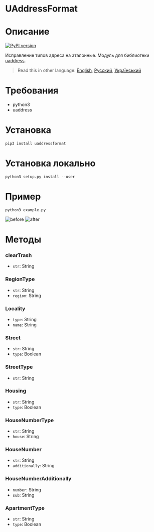 # UAddressFormat

# Описание
[![PyPI version](https://badge.fury.io/py/uaddressformat.svg)](https://badge.fury.io/py/uaddressformat)

Исправление типов адреса на эталонные. Модуль для библиотеки [uaddress](https://github.com/RapidappsIT/uaddress). 

> Read this in other language: [English](README.en.md), [Русский](README.md), [Український](README.ua.md)

# Требования
* python3
* uaddress

# Установка
```shell
pip3 install uaddressformat
```
# Установка локально
```shell
python3 setup.py install --user
```

# Пример
```shell
python3 example.py
```
![before](doc/before.png) ![after](doc/after.png)

# Методы
### clearTrash
* `str`: String
### RegionType
* `str`: String
* `region`: String
### Locality
* `type`: String
* `name`: String
### Street
* `str`: String
* `type`: Boolean
### StreetType
* `str`: String
### Housing
* `str`: String
* `type`: Boolean
### HouseNumberType
* `str`: String
* `house`: String
### HouseNumber
* `str`: String
* `additionally`: String
### HouseNumberAdditionally
* `number`: String
* `sub`: String
### ApartmentType
* `str`: String
* `type`: Boolean
